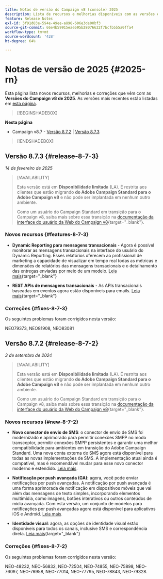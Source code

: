 ```yaml
---
title: Notas de versão do Campaign v8 (console) 2025
description: Lista de recursos e melhorias disponíveis com as versões do Campaign v8 de 2025
feature: Release Notes
exl-id: 3f91d83e-594e-49ee-a898-606e3de00bf3
source-git-commit: 66e4b59915eae595b28076622f7bcfb5b5a0ffa4
workflow-type: tm+mt
source-wordcount: '428'
ht-degree: 64%

---
```


# Notas de versão de 2025 {#2025-rn}

Esta página lista novos recursos, melhorias e correções que vêm com as **Versões do Campaign v8 de 2025**. As versões mais recentes estão listadas em [esta página](release-notes.md).

>[!BEGINSHADEBOX]

**Nesta página**

* Campaign v8.7 - [Versão 8.7.2](#release-8-7-2) | [Versão 8.7.3](#release-8-7-3)


>[!ENDSHADEBOX]


## Versão 8.7.3 {#release-8-7-3}

_14 de fevereiro de 2025_

>[!AVAILABILITY]
>
>Esta versão está em **Disponibilidade limitada** (LA). É restrita aos clientes que estão migrando **do Adobe Campaign Standard para o Adobe Campaign v8** e não pode ser implantada em nenhum outro ambiente.
>
>Como um usuário do Campaign Standard em transição para o Campaign v8, saiba mais sobre essa transição na [documentação da interface do usuário da Web do Campaign v8](https://experienceleague.adobe.com/pt-br/docs/campaign-web/v8/start/acs-migration){target="_blank"}.

### Novos recursos {#features-8-7-3}

* **Dynamic Reporting para mensagens transacionais** - Agora é possível monitorar as mensagens transacionais na interface do usuário do Dynamic Reporting. Esses relatórios oferecem ao profissional de marketing a capacidade de visualizar em tempo real todas as métricas e dimensões de relatórios das mensagens transacionais e o detalhamento das entregas enviadas por meio de um modelo. [Leia mais](https://experienceleague.adobe.com/en/docs/experience-cloud/campaign/reporting/get-started-reporting){target="_blank"}

* **REST APIs de mensagens transacionais** - As APIs transacionais baseadas em eventos agora estão disponíveis para emails. [Leia mais](https://experienceleague.adobe.com/en/docs/experience-cloud/campaign/apis/managing-transactional-messages){target="_blank"}

### Correções {#fixes-8-7-3}

Os seguintes problemas foram corrigidos nesta versão:

NEO79373, NEO81908, NEO83081

## Versão 8.7.2 {#release-8-7-2}

_3 de setembro de 2024_

>[!AVAILABILITY]
>
>Esta versão está em **Disponibilidade limitada** (LA). É restrita aos clientes que estão migrando **do Adobe Campaign Standard para o Adobe Campaign v8** e não pode ser implantada em nenhum outro ambiente.
>
>Como um usuário do Campaign Standard em transição para o Campaign v8, saiba mais sobre essa transição na [documentação da interface do usuário da Web do Campaign v8](https://experienceleague.adobe.com/pt-br/docs/campaign-web/v8/start/acs-migration){target="_blank"}.

### Novos recursos {#new-8-7-2}

* **Novo conector de envio de SMS**: o conector de envio de SMS foi modernizado e aprimorado para permitir conexões SMPP no modo transceptor, permitir conexões SMPP persistentes e garantir uma melhor compatibilidade para ambientes em transição do Adobe Campaign Standard. Uma nova conta externa de SMS agora está disponível para todas as novas implementações de SMS. A implementação atual ainda é compatível, mas é recomendável mudar para esse novo conector moderno e estendido. [Leia mais](../send/sms/sms.md).

* **Notificação por push avançada (GA)**: agora, você pode enviar notificações por push avançadas. A notificação por push avançada é uma forma aprimorada de notificação em dispositivos móveis que vai além das mensagens de texto simples, incorporando elementos multimídia, como imagens, botões interativos ou outros conteúdos de mídia avançada. Com esta versão, um conjunto de modelos para notificações por push avançadas agora está disponível para aplicativos iOS e Android. [Leia mais](../send/rich-push-android.md).

* **Identidade visual**: agora, as opções de identidade visual estão disponíveis para todos os canais, inclusive SMS e correspondência direta. [Leia mais](https://experienceleague.adobe.com/docs/experience-cloud/campaign/branding/branding-gs.html?lang=pt-BR){target="_blank"}

### Correções {#fixes-8-7-2}

Os seguintes problemas foram corrigidos nesta versão:

NEO-48232, NEO-56832, NEO-72504, NEO-74855, NEO-75898, NEO-76097, NEO-76958, NEO-77014, NEO-77795, NEO-78843, NEO-79328.
